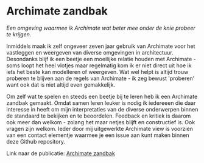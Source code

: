 # Archimate zandbak
*Een omgeving waarmee ik Archimate wat beter mee onder de knie probeer te krijgen.*

Inmiddels maak ik zelf ongeveer zeven jaar gebruik van Archimate voor het vastleggen en weergeven van diverse omgevingen in architectuur. Desondanks blijf ik een beetje een moeilijke relatie houden met Archimate - soms loopt het heel vlotjes maar regelmatig kom ik er niet direct uit hoe ik iets het beste kan modelleren of weergeven. Wat wel helpt is altijd trouw proberen te blijven aan de regels van Archimate - ik zeg bewust 'proberen' want ook dat is niet altijd even gemakkelijk.

Om zelf wat te spelen en steeds een beetje bij te leren heb ik een Archimate zandbak gemaakt. Omdat samen leren leuker is nodig ik iedereeen die daar interesse in heeft om mijn interpretaties van de diverse onderwerpen binnen de standaard te bekijken en te beoordelen. Feedback en kritiek is daarom ook meer dan welkom - zolang het maar netjes blijft en constructief is. Ook vragen zijn welkom. Ieder door mij uitgewerkte Archimate view is voorzien van een contact elementje waarmee je een issue aan kunt maken binnen deze Github repository. 

Link naar de publicatie: [Archimate zandbak](https://mpcs75.github.io/archimate-zandbak/?view=id-3dfc8b7ffd1240b397e82ae674370b1d)
